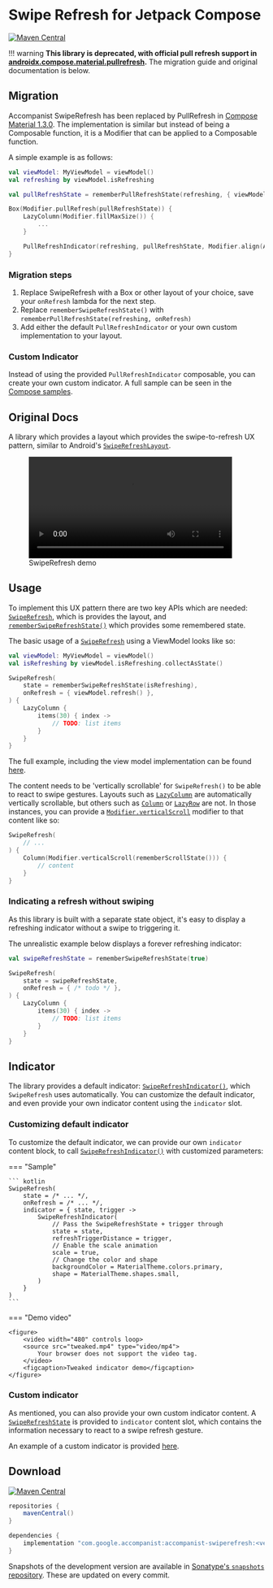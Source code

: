 # Swipe Refresh for Jetpack Compose

[![Maven Central](https://img.shields.io/maven-central/v/com.google.accompanist/accompanist-swiperefresh)](https://search.maven.org/search?q=g:com.google.accompanist)

!!! warning
    **This library is deprecated, with official pull refresh support in [androidx.compose.material.pullrefresh](https://developer.android.com/reference/kotlin/androidx/compose/material/pullrefresh/package-summary).** The migration guide and original documentation is below.

## Migration

Accompanist SwipeRefresh has been replaced by PullRefresh in [Compose Material 1.3.0](https://developer.android.com/jetpack/androidx/releases/compose-material#1.3.0). The implementation is similar but instead of being a Composable function, it is a Modifier that can be applied to a Composable function.

A simple example is as follows:

```kotlin
val viewModel: MyViewModel = viewModel()
val refreshing by viewModel.isRefreshing

val pullRefreshState = rememberPullRefreshState(refreshing, { viewModel.refresh() })

Box(Modifier.pullRefresh(pullRefreshState)) {
    LazyColumn(Modifier.fillMaxSize()) {
        ...
    }

    PullRefreshIndicator(refreshing, pullRefreshState, Modifier.align(Alignment.TopCenter))
}
```

### Migration steps

1. Replace SwipeRefresh with a Box or other layout of your choice, save your `onRefresh` lambda for the next step.
2. Replace `rememberSwipeRefreshState()` with `rememberPullRefreshState(refreshing, onRefresh)`
3. Add either the default `PullRefreshIndicator` or your own custom implementation to your layout.

### Custom Indicator

Instead of using the provided `PullRefreshIndicator` composable, you can create your own custom indicator.
A full sample can be seen in the [Compose samples](https://cs.android.com/androidx/platform/frameworks/support/+/androidx-main:compose/material/material/samples/src/main/java/androidx/compose/material/samples/PullRefreshSamples.kt;l=91?q=pullrefresh).

## Original Docs

A library which provides a layout which provides the swipe-to-refresh UX pattern, similar to Android's [`SwipeRefreshLayout`](https://developer.android.com/training/swipe/add-swipe-interface).

<figure>
    <video width="400" controls loop>
    <source src="demo.mp4" type="video/mp4">
        Your browser does not support the video tag.
    </video>
    <figcaption>SwipeRefresh demo</figcaption>
</figure>

## Usage 

To implement this UX pattern there are two key APIs which are needed: [`SwipeRefresh`][api_swiperefresh], which is provides the layout, and [`rememberSwipeRefreshState()`][api_rememberstate] which provides some remembered state.

The basic usage of a [`SwipeRefresh`][api_swiperefresh] using a ViewModel looks like so:

``` kotlin
val viewModel: MyViewModel = viewModel()
val isRefreshing by viewModel.isRefreshing.collectAsState()

SwipeRefresh(
    state = rememberSwipeRefreshState(isRefreshing),
    onRefresh = { viewModel.refresh() },
) {
    LazyColumn {
        items(30) { index ->
            // TODO: list items
        }
    }
}
```

The full example, including the view model implementation can be found [here](https://github.com/google/accompanist/blob/main/sample/src/main/java/com/google/accompanist/sample/swiperefresh/DocsSamples.kt).

The content needs to be 'vertically scrollable' for `SwipeRefresh()` to be able to react to swipe gestures. Layouts such as [`LazyColumn`][lazycolumn] are automatically vertically scrollable, but others such as [`Column`][column] or [`LazyRow`][lazyrow] are not. In those instances, you can provide a [`Modifier.verticalScroll`][verticalscroll] modifier to that content like so:

``` kotlin
SwipeRefresh(
    // ...
) {
    Column(Modifier.verticalScroll(rememberScrollState())) {
        // content
    }
}
```


### Indicating a refresh without swiping

As this library is built with a separate state object, it's easy to display a refreshing indicator without a swipe to triggering it.

The unrealistic example below displays a forever refreshing indicator:

``` kotlin
val swipeRefreshState = rememberSwipeRefreshState(true)

SwipeRefresh(
    state = swipeRefreshState,
    onRefresh = { /* todo */ },
) {
    LazyColumn {
        items(30) { index ->
            // TODO: list items
        }
    }
}
```

## Indicator

The library provides a default indicator: [`SwipeRefreshIndicator()`][api_swiperefreshindicator], which `SwipeRefresh` uses automatically. You can customize the default indicator, and even provide your own indicator content using the `indicator` slot.

### Customizing default indicator

To customize the default indicator, we can provide our own `indicator` content block, to call [`SwipeRefreshIndicator()`][api_swiperefreshindicator] with customized parameters:

=== "Sample"

    ``` kotlin
    SwipeRefresh(
        state = /* ... */,
        onRefresh = /* ... */,
        indicator = { state, trigger ->
            SwipeRefreshIndicator(
                // Pass the SwipeRefreshState + trigger through
                state = state,
                refreshTriggerDistance = trigger,
                // Enable the scale animation
                scale = true,
                // Change the color and shape
                backgroundColor = MaterialTheme.colors.primary,
                shape = MaterialTheme.shapes.small,
            )
        }
    )
    ```

=== "Demo video"

    <figure>
        <video width="480" controls loop>
        <source src="tweaked.mp4" type="video/mp4">
            Your browser does not support the video tag.
        </video>
        <figcaption>Tweaked indicator demo</figcaption>
    </figure>

### Custom indicator

As mentioned, you can also provide your own custom indicator content. A [`SwipeRefreshState`][api_swiperefreshstate] is provided to `indicator` content slot, which contains the information necessary to react to a swipe refresh gesture.

An example of a custom indicator is provided [here][sample_customindicator].

## Download

[![Maven Central](https://img.shields.io/maven-central/v/com.google.accompanist/accompanist-swiperefresh)](https://search.maven.org/search?q=g:com.google.accompanist)

```groovy
repositories {
    mavenCentral()
}

dependencies {
    implementation "com.google.accompanist:accompanist-swiperefresh:<version>"
}
```

Snapshots of the development version are available in [Sonatype's `snapshots` repository][snap]. These are updated on every commit.

  [compose]: https://developer.android.com/jetpack/compose
  [snap]: https://oss.sonatype.org/content/repositories/snapshots/com/google/accompanist/accompanist-swiperefresh/
  [api_swiperefreshstate]: ../api/swiperefresh/com.google.accompanist.swiperefresh/-swipe-refresh-state/
  [api_swiperefreshindicator]: ../api/swiperefresh/com.google.accompanist.swiperefresh/-swipe-refresh-indicator.html
  [api_swiperefresh]: ../api/swiperefresh/com.google.accompanist.swiperefresh/-swipe-refresh.html
  [api_rememberstate]: ../api/swiperefresh/com.google.accompanist.swiperefresh/remember-swipe-refresh-state.html
  [sample_customindicator]: https://github.com/google/accompanist/blob/main/sample/src/main/java/com/google/accompanist/sample/swiperefresh/SwipeRefreshCustomIndicatorSample.kt
  [lazycolumn]: https://developer.android.com/reference/kotlin/androidx/compose/foundation/lazy/package-summary#LazyColumn(androidx.compose.ui.Modifier,androidx.compose.foundation.lazy.LazyListState,androidx.compose.foundation.layout.PaddingValues,kotlin.Boolean,androidx.compose.foundation.layout.Arrangement.Vertical,androidx.compose.ui.Alignment.Horizontal,androidx.compose.foundation.gestures.FlingBehavior,kotlin.Function1)
  [column]: https://developer.android.com/reference/kotlin/androidx/compose/foundation/layout/package-summary#Column(androidx.compose.ui.Modifier,androidx.compose.foundation.layout.Arrangement.Vertical,androidx.compose.ui.Alignment.Horizontal,kotlin.Function1)
  [lazyrow]: https://developer.android.com/reference/kotlin/androidx/compose/foundation/lazy/package-summary#LazyRow(androidx.compose.ui.Modifier,androidx.compose.foundation.lazy.LazyListState,androidx.compose.foundation.layout.PaddingValues,kotlin.Boolean,androidx.compose.foundation.layout.Arrangement.Horizontal,androidx.compose.ui.Alignment.Vertical,androidx.compose.foundation.gestures.FlingBehavior,kotlin.Function1)
  [verticalscroll]: https://developer.android.com/jetpack/compose/gestures#scroll-modifiers
